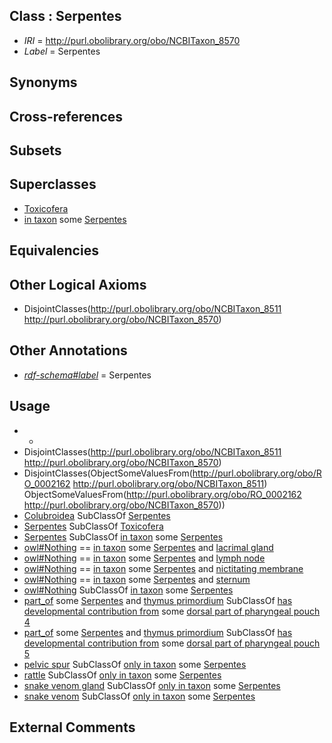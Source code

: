
## Class : Serpentes

 * *IRI* = http://purl.obolibrary.org/obo/NCBITaxon_8570
 * *Label* = Serpentes

## Synonyms


## Cross-references


## Subsets


## Superclasses

 * [Toxicofera](../../NCBITaxon/11/NCBITaxon_1329911.md)
 * [in taxon](../../RO/62/RO_0002162.md) some [Serpentes](../../NCBITaxon/70/NCBITaxon_8570.md)

## Equivalencies


## Other Logical Axioms

 * DisjointClasses(<http://purl.obolibrary.org/obo/NCBITaxon_8511> <http://purl.obolibrary.org/obo/NCBITaxon_8570>)

## Other Annotations

 * *[rdf-schema#label](../../el/rdf-schema#label.md)* = Serpentes

## Usage

 * -
 * DisjointClasses(<http://purl.obolibrary.org/obo/NCBITaxon_8511> <http://purl.obolibrary.org/obo/NCBITaxon_8570>)
 * DisjointClasses(ObjectSomeValuesFrom(<http://purl.obolibrary.org/obo/RO_0002162> <http://purl.obolibrary.org/obo/NCBITaxon_8511>) ObjectSomeValuesFrom(<http://purl.obolibrary.org/obo/RO_0002162> <http://purl.obolibrary.org/obo/NCBITaxon_8570>))
 * [Colubroidea](../../NCBITaxon/89/NCBITaxon_34989.md) SubClassOf [Serpentes](../../NCBITaxon/70/NCBITaxon_8570.md)
 * [Serpentes](../../NCBITaxon/70/NCBITaxon_8570.md) SubClassOf [Toxicofera](../../NCBITaxon/11/NCBITaxon_1329911.md)
 * [Serpentes](../../NCBITaxon/70/NCBITaxon_8570.md) SubClassOf [in taxon](../../RO/62/RO_0002162.md) some [Serpentes](../../NCBITaxon/70/NCBITaxon_8570.md)
 * [owl#Nothing](../../ng/owl#Nothing.md) == [in taxon](../../RO/62/RO_0002162.md) some [Serpentes](../../NCBITaxon/70/NCBITaxon_8570.md) and [lacrimal gland](../../UBERON/17/UBERON_0001817.md)
 * [owl#Nothing](../../ng/owl#Nothing.md) == [in taxon](../../RO/62/RO_0002162.md) some [Serpentes](../../NCBITaxon/70/NCBITaxon_8570.md) and [lymph node](../../UBERON/29/UBERON_0000029.md)
 * [owl#Nothing](../../ng/owl#Nothing.md) == [in taxon](../../RO/62/RO_0002162.md) some [Serpentes](../../NCBITaxon/70/NCBITaxon_8570.md) and [nictitating membrane](../../UBERON/07/UBERON_0010207.md)
 * [owl#Nothing](../../ng/owl#Nothing.md) == [in taxon](../../RO/62/RO_0002162.md) some [Serpentes](../../NCBITaxon/70/NCBITaxon_8570.md) and [sternum](../../UBERON/75/UBERON_0000975.md)
 * [owl#Nothing](../../ng/owl#Nothing.md) SubClassOf [in taxon](../../RO/62/RO_0002162.md) some [Serpentes](../../NCBITaxon/70/NCBITaxon_8570.md)
 * [part_of](../../BFO/50/BFO_0000050.md) some [Serpentes](../../NCBITaxon/70/NCBITaxon_8570.md) and [thymus primordium](../../UBERON/62/UBERON_0005562.md) SubClassOf [has developmental contribution from](../../RO/54/RO_0002254.md) some [dorsal part of pharyngeal pouch 4](../../UBERON/27/UBERON_0010027.md)
 * [part_of](../../BFO/50/BFO_0000050.md) some [Serpentes](../../NCBITaxon/70/NCBITaxon_8570.md) and [thymus primordium](../../UBERON/62/UBERON_0005562.md) SubClassOf [has developmental contribution from](../../RO/54/RO_0002254.md) some [dorsal part of pharyngeal pouch 5](../../UBERON/29/UBERON_0010029.md)
 * [pelvic spur](../../UBERON/61/UBERON_0005161.md) SubClassOf [only in taxon](../../RO/60/RO_0002160.md) some [Serpentes](../../NCBITaxon/70/NCBITaxon_8570.md)
 * [rattle](../../UBERON/73/UBERON_0013073.md) SubClassOf [only in taxon](../../RO/60/RO_0002160.md) some [Serpentes](../../NCBITaxon/70/NCBITaxon_8570.md)
 * [snake venom gland](../../UBERON/76/UBERON_0008976.md) SubClassOf [only in taxon](../../RO/60/RO_0002160.md) some [Serpentes](../../NCBITaxon/70/NCBITaxon_8570.md)
 * [snake venom](../../UBERON/76/UBERON_0013076.md) SubClassOf [only in taxon](../../RO/60/RO_0002160.md) some [Serpentes](../../NCBITaxon/70/NCBITaxon_8570.md)

## External Comments

